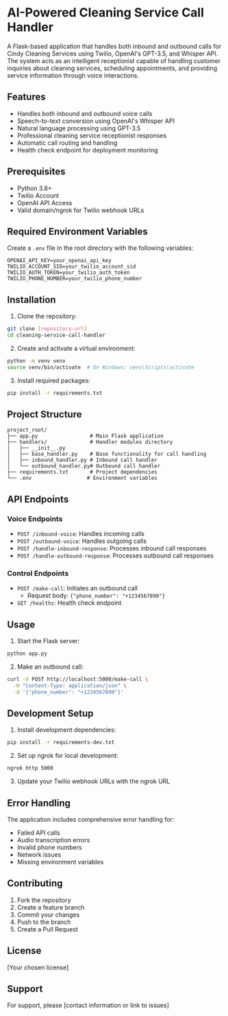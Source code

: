 # AI-Powered Cleaning Service Call Handler

A Flask-based application that handles both inbound and outbound calls for Cindy Cleaning Services using Twilio, OpenAI's GPT-3.5, and Whisper API. The system acts as an intelligent receptionist capable of handling customer inquiries about cleaning services, scheduling appointments, and providing service information through voice interactions.

## Features

- Handles both inbound and outbound voice calls
- Speech-to-text conversion using OpenAI's Whisper API
- Natural language processing using GPT-3.5
- Professional cleaning service receptionist responses
- Automatic call routing and handling
- Health check endpoint for deployment monitoring

## Prerequisites

- Python 3.8+
- Twilio Account
- OpenAI API Access
- Valid domain/ngrok for Twilio webhook URLs

## Required Environment Variables

Create a `.env` file in the root directory with the following variables:

```
OPENAI_API_KEY=your_openai_api_key
TWILIO_ACCOUNT_SID=your_twilio_account_sid
TWILIO_AUTH_TOKEN=your_twilio_auth_token
TWILIO_PHONE_NUMBER=your_twilio_phone_number
```

## Installation

1. Clone the repository:
```bash
git clone [repository-url]
cd cleaning-service-call-handler
```

2. Create and activate a virtual environment:
```bash
python -m venv venv
source venv/bin/activate  # On Windows: venv\Scripts\activate
```

3. Install required packages:
```bash
pip install -r requirements.txt
```

## Project Structure

```
project_root/
├── app.py                 # Main Flask application
├── handlers/              # Handler modules directory
│   ├── __init__.py
│   ├── base_handler.py    # Base functionality for call handling
│   ├── inbound_handler.py # Inbound call handler
│   └── outbound_handler.py# Outbound call handler
├── requirements.txt       # Project dependencies
└── .env                  # Environment variables
```

## API Endpoints

### Voice Endpoints

- `POST /inbound-voice`: Handles incoming calls
- `POST /outbound-voice`: Handles outgoing calls
- `POST /handle-inbound-response`: Processes inbound call responses
- `POST /handle-outbound-response`: Processes outbound call responses

### Control Endpoints

- `POST /make-call`: Initiates an outbound call
  - Request body: `{"phone_number": "+1234567890"}`
- `GET /healthz`: Health check endpoint

## Usage

1. Start the Flask server:
```bash
python app.py
```

2. Make an outbound call:
```bash
curl -X POST http://localhost:5000/make-call \
  -H "Content-Type: application/json" \
  -d '{"phone_number": "+1234567890"}'
```

## Development Setup

1. Install development dependencies:
```bash
pip install -r requirements-dev.txt
```

2. Set up ngrok for local development:
```bash
ngrok http 5000
```

3. Update your Twilio webhook URLs with the ngrok URL

## Error Handling

The application includes comprehensive error handling for:
- Failed API calls
- Audio transcription errors
- Invalid phone numbers
- Network issues
- Missing environment variables

## Contributing

1. Fork the repository
2. Create a feature branch
3. Commit your changes
4. Push to the branch
5. Create a Pull Request

## License

[Your chosen license]

## Support

For support, please [contact information or link to issues]